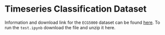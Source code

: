 # Timeseries Classification Dataset

Information and download link for the `ECG5000` dataset can be found [here](https://timeseriesclassification.com/description.php?Dataset=ECG5000). To run the `test.ipynb` download the file and unzip it here.